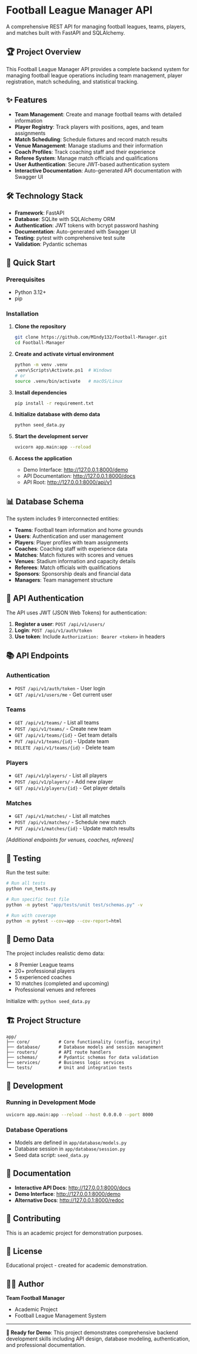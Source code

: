 # Football League Manager API

A comprehensive REST API for managing football leagues, teams, players, and matches built with FastAPI and SQLAlchemy.

## 🏆 Project Overview

This Football League Manager API provides a complete backend system for managing football league operations including team management, player registration, match scheduling, and statistical tracking.

## ✨ Features

- **Team Management**: Create and manage football teams with detailed information
- **Player Registry**: Track players with positions, ages, and team assignments
- **Match Scheduling**: Schedule fixtures and record match results
- **Venue Management**: Manage stadiums and their information
- **Coach Profiles**: Track coaching staff and their experience
- **Referee System**: Manage match officials and qualifications
- **User Authentication**: Secure JWT-based authentication system
- **Interactive Documentation**: Auto-generated API documentation with Swagger UI

## 🛠️ Technology Stack

- **Framework**: FastAPI
- **Database**: SQLite with SQLAlchemy ORM
- **Authentication**: JWT tokens with bcrypt password hashing
- **Documentation**: Auto-generated with Swagger UI
- **Testing**: pytest with comprehensive test suite
- **Validation**: Pydantic schemas

## 🚀 Quick Start

### Prerequisites
- Python 3.12+
- pip

### Installation

1. **Clone the repository**
   ```bash
   git clone https://github.com/M1ndy132/Football-Manager.git
   cd Football-Manager
   ```

2. **Create and activate virtual environment**
   ```bash
   python -m venv .venv
   .venv\Scripts\Activate.ps1  # Windows
   # or
   source .venv/bin/activate   # macOS/Linux
   ```

3. **Install dependencies**
   ```bash
   pip install -r requirement.txt
   ```

4. **Initialize database with demo data**
   ```bash
   python seed_data.py
   ```

5. **Start the development server**
   ```bash
   uvicorn app.main:app --reload
   ```

6. **Access the application**
   - Demo Interface: http://127.0.0.1:8000/demo
   - API Documentation: http://127.0.0.1:8000/docs
   - API Root: http://127.0.0.1:8000/api/v1

## 📊 Database Schema

The system includes 9 interconnected entities:

- **Teams**: Football team information and home grounds
- **Users**: Authentication and user management
- **Players**: Player profiles with team assignments
- **Coaches**: Coaching staff with experience data
- **Matches**: Match fixtures with scores and venues
- **Venues**: Stadium information and capacity details
- **Referees**: Match officials with qualifications
- **Sponsors**: Sponsorship deals and financial data
- **Managers**: Team management structure

## 🔐 API Authentication

The API uses JWT (JSON Web Tokens) for authentication:

1. **Register a user**: `POST /api/v1/users/`
2. **Login**: `POST /api/v1/auth/token`
3. **Use token**: Include `Authorization: Bearer <token>` in headers

## 📚 API Endpoints

### Authentication
- `POST /api/v1/auth/token` - User login
- `GET /api/v1/users/me` - Get current user

### Teams
- `GET /api/v1/teams/` - List all teams
- `POST /api/v1/teams/` - Create new team
- `GET /api/v1/teams/{id}` - Get team details
- `PUT /api/v1/teams/{id}` - Update team
- `DELETE /api/v1/teams/{id}` - Delete team

### Players
- `GET /api/v1/players/` - List all players
- `POST /api/v1/players/` - Add new player
- `GET /api/v1/players/{id}` - Get player details

### Matches
- `GET /api/v1/matches/` - List all matches
- `POST /api/v1/matches/` - Schedule new match
- `PUT /api/v1/matches/{id}` - Update match results

*[Additional endpoints for venues, coaches, referees]*

## 🧪 Testing

Run the test suite:
```bash
# Run all tests
python run_tests.py

# Run specific test file
python -m pytest "app/tests/unit test/schemas.py" -v

# Run with coverage
python -m pytest --cov=app --cov-report=html
```

## 📱 Demo Data

The project includes realistic demo data:
- 8 Premier League teams
- 20+ professional players
- 5 experienced coaches
- 10 matches (completed and upcoming)
- Professional venues and referees

Initialize with: `python seed_data.py`

## 🏗️ Project Structure

```
app/
├── core/           # Core functionality (config, security)
├── database/       # Database models and session management
├── routers/        # API route handlers
├── schemas/        # Pydantic schemas for data validation
├── services/       # Business logic services
└── tests/          # Unit and integration tests
```

## 🔧 Development

### Running in Development Mode
```bash
uvicorn app.main:app --reload --host 0.0.0.0 --port 8000
```

### Database Operations
- Models are defined in `app/database/models.py`
- Database session in `app/database/session.py`
- Seed data script: `seed_data.py`

## 📖 Documentation

- **Interactive API Docs**: http://127.0.0.1:8000/docs
- **Demo Interface**: http://127.0.0.1:8000/demo
- **Alternative Docs**: http://127.0.0.1:8000/redoc

## 🤝 Contributing

This is an academic project for demonstration purposes.

## 📄 License

Educational project - created for academic demonstration.

## 👨‍💻 Author

**Team Football Manager**
- Academic Project
- Football League Management System

---

**🎯 Ready for Demo**: This project demonstrates comprehensive backend development skills including API design, database modeling, authentication, and professional documentation.